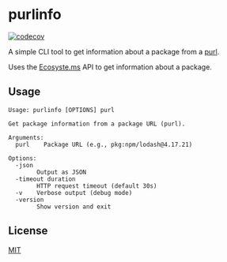 # purlinfo

[![codecov](https://codecov.io/gh/boringbin/purlinfo/graph/badge.svg?token=I8O0SZC11X)](https://codecov.io/gh/boringbin/purlinfo)

A simple CLI tool to get information about a package from a [purl](https://github.com/package-url/purl-spec).

Uses the [Ecosyste.ms](https://ecosyste.ms/) API to get information about a package.

## Usage

```text
Usage: purlinfo [OPTIONS] purl

Get package information from a package URL (purl).

Arguments:
  purl    Package URL (e.g., pkg:npm/lodash@4.17.21)

Options:
  -json
        Output as JSON
  -timeout duration
        HTTP request timeout (default 30s)
  -v    Verbose output (debug mode)
  -version
        Show version and exit
```

## License

[MIT](LICENSE)
